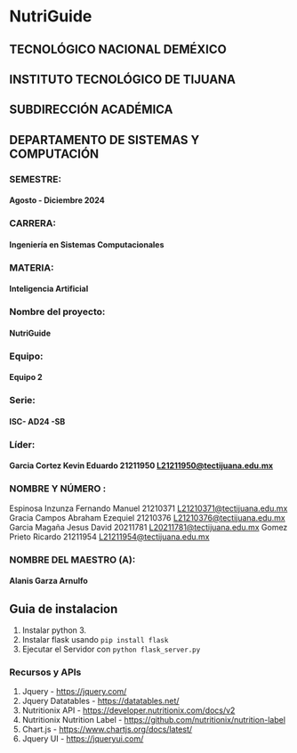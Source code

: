 #  NutriGuide

## TECNOLÓGICO​ ​NACIONAL​ ​DE​ ​MÉXICO
## INSTITUTO TECNOLÓGICO DE TIJUANA

## SUBDIRECCIÓN ACADÉMICA
## DEPARTAMENTO DE SISTEMAS Y COMPUTACIÓN
### SEMESTRE: 
#### Agosto - Diciembre 2024
### CARRERA: 
#### Ingeniería en Sistemas Computacionales
### MATERIA:
#### Inteligencia Artificial
### Nombre del proyecto:​ ​
#### NutriGuide

### Equipo:​ ​
#### Equipo 2

### Serie:​ 
#### ISC- AD24 -SB

### Líder:​ 
#### Garcia Cortez Kevin Eduardo 21211950		L21211950@tectijuana.edu.mx

### NOMBRE Y NÚMERO :
Espinosa Inzunza Fernando Manuel 21210371		L21210371@tectijuana.edu.mx
Gracia Campos Abraham Ezequiel 21210376		L21210376@tectijuana.edu.mx
Garcia Magaña Jesus David 20211781			L20211781@tectijuana.edu.mx
Gomez Prieto Ricardo 21211954				L21211954@tectijuana.edu.mx

### NOMBRE DEL MAESTRO (A):
#### Alanis Garza Arnulfo


## Guia de instalacion
1. Instalar python 3.
2. Instalar flask usando `pip install flask`
3. Ejecutar el Servidor con  `python flask_server.py`



### Recursos y APIs
1. Jquery - https://jquery.com/
2. Jquery Datatables - https://datatables.net/
3. Nutritionix API - https://developer.nutritionix.com/docs/v2
4. Nutritionix Nutrition Label - https://github.com/nutritionix/nutrition-label
5. Chart.js - https://www.chartjs.org/docs/latest/
6. Jquery UI - https://jqueryui.com/
